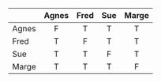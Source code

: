 |       | Agnes | Fred | Sue | Marge |
| ----- |:-----:|:----:|:---:|:-----:|
| Agnes |   F   |  T   |  T  |   T   |
| Fred  |   T   |  F   |  T  |   T   |
| Sue   |   T   |  T   |  F  |   T   |
| Marge |   T   |  T   |  T  |   F   |

